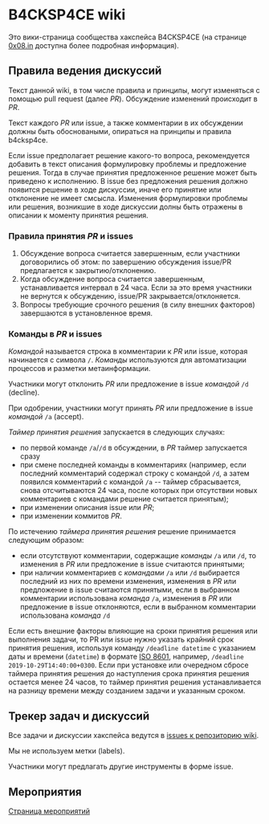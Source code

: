 # B4CKSP4CE wiki

Это вики-страница сообщества хакспейса B4CKSP4CE (на странице [0x08.in](https://0x08.in) доступна более подробная информация).

## Правила ведения дискуссий

Текст данной wiki, в том числе правила и принципы, могут изменяться с помощью pull request (далее *PR*). Обсуждение изменений происходит в *PR*.

Текст каждого *PR* или issue, а также комментарии в их обсуждении должны быть обосноваными, опираться на принципы и правила b4cksp4ce.

Если issue предполагает решение какого-то вопроса, рекомендуется добавить в текст описания формулировку проблемы и предложение решения. Тогда в случае принятия предложенное решение может быть приведено к исполнению. В issue без предложения решения должно появится решение в ходе дискуссии, иначе его принятие или отклонение не имеет смсысла. Изменения формулировки проблемы или решения, возникшие в ходе дискуссии долны быть отражены в описании к моменту принятия решения.

### Правила принятия *PR* и issues

1. Обсуждение вопроса считается завершенным, если участники договорились об этом: по завершению обсуждения issue/PR предлагается к закрытию/отклонению.
2. Когда обсуждение вопроса считается завершенным, устанавливается интервал в 24 часа. Если за это время участники не вернутся к обсуждению, issue/PR закрывается/отклоняется.
3. Вопросы требующие срочного решения (в силу внешних факторов) завершаются в установленное время.

### Команды в *PR* и issues 

*Командой* называется строка в комментарии к *PR* или issue, которая начинается с символа `/`. *Команды* используются для автоматизации процессов и разметки метаинформации.

Участники могут отклонить *PR* или предложение в issue *командой* `/d` (decline).

При одобрении, участники могут принять *PR* или предложение в issue *командой* `/a` (accept).

*Таймер принятия решения* запускается в следующих случаях:

- по первой команде `/a`/`/d` в обсуждении, в *PR* таймер запускается сразу
- при смене последней команды в комментариях (например, если последний комментарий содержал строку с командой `/d`, а затем появился комментарий с командой `/a` -- таймер сбрасывается, снова отсчитываются 24 часа, после которых при отсутствии новых комментариев с командами решение считается принятым);
- при изменении описания issue или *PR*;
- при изменении коммитов *PR*.

По истечению *таймера принятия решения* решение принимается следующим образом:

- если отсутствуют комментарии, содержащие *команды* `/a` или `/d`, то изменения в *PR* или предложение в issue считаются принятыми;
- при наличии комментариев с *командами* `/a` или `/d` выбирается последний из них по времени изменения, изменения в *PR* или предложение в issue считаются принятыми, если в выбранном комментарии использована *команда* `/a`, изменения в *PR* или предложение в issue отклоняются, если  в выбранном комментарии использована *команда* `/d`

Если есть внешние факторы влияющие на сроки принятия решения или выполнения задачи, то PR или issue нужно указать крайний срок принятия решения, используя команду `/deadline datetime` с указанием даты и времени (`datetime`) в формате [ISO 8601](https://wikipedia.org/wiki/ISO_8601), например, `/deadline 2019-10-29T14:40:00+0300`. Если при установке или очередном сбросе таймера принятия решения до наступления срока принятия решения остается менее 24 часов, то таймер принятия решения устанавливается на разницу времени между созданием задачи и указанным сроком.

## Трекер задач и дискуссий

Все задачи и дискуссии хакспейса ведутся в [issues к репозиторию wiki](https://github.com/b4ck5p4c3/wiki/issues).

Мы не используем метки (labels).

Участники могут предлагать другие инструменты в форме issue.

## Мероприятия

[Страница мероприятий](/events)
